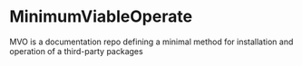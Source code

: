 # MinimumViableOperate
MVO is a documentation repo defining a minimal method for installation and operation of a third-party packages
